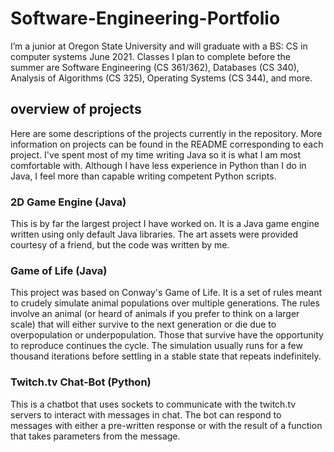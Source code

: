 # Software-Engineering-Portfolio

I’m a junior at Oregon State University and will graduate with a BS: CS in computer systems June 2021. Classes I plan to complete before the summer are Software Engineering (CS 361/362), Databases (CS 340), Analysis of Algorithms (CS 325), Operating Systems (CS 344), and more.

## overview of projects

Here are some descriptions of the projects currently in the repository. More information on projects can be found in the README corresponding to each project. I've spent most of my time writing Java so it is what I am most comfortable with. Although I have less experience in Python than I do in Java, I feel more than capable writing competent Python scripts.

### 2D Game Engine (Java)

This is by far the largest project I have worked on. It is a Java game engine written using only default Java libraries. The art assets were provided courtesy of a friend, but the code was written by me.

### Game of Life (Java)

This project was based on Conway's Game of Life. It is a set of rules meant to crudely simulate animal populations over multiple generations. The rules involve an animal (or heard of animals if you prefer to think on a larger scale) that will either survive to the next generation or die due to overpopulation or underpopulation. Those that survive have the opportunity to reproduce continues the cycle. The simulation usually runs for a few thousand iterations before settling in a stable state that repeats indefinitely.

### Twitch.tv Chat-Bot (Python)

This is a chatbot that uses sockets to communicate with the twitch.tv servers to interact with messages in chat. The bot can respond to messages with either a pre-written response or with the result of a function that takes parameters from the message.
